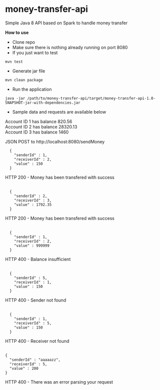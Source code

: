 # money-transfer-api
Simple Java 8 API based on Spark to handle money transfer

<b>How to use</b>

- Clone repo
- Make sure there is nothing already running on port 8080
- If you just want to test
```
mvn test
```
- Generate jar file
```
mvn clean package
```
- Run the application
```
java -jar /path/to/money-transfer-api/target/money-transfer-api-1.0-SNAPSHOT-jar-with-dependencies.jar
```
- Sample data and requests are available below

 Account ID 1 has balance 820.56<br>
 Account ID 2 has balance 28320.13<br>
 Account ID 3 has balance 1460

JSON POST to http://localhost:8080/sendMoney

```
  {
    "senderId" : 1,
    "receiverId" : 2,
    "value" : 150
  }
```
HTTP 200 - Money has been transfered with success
<br><br>
```
  {
    "senderId" : 2,
    "receiverId" : 3,
    "value" : 1792.35
  }
```
HTTP 200 - Money has been transfered with success
<br><br>
```
  {
    "senderId" : 1,
    "receiverId" : 2,
    "value" : 999999
  }
```
HTTP 400 - Balance insufficient
<br><br>
```
  {
    "senderId" : 5,
    "receiverId" : 1,
    "value" : 150
  }
```
HTTP 400 - Sender not found
<br><br>
```
  {
    "senderId" : 1,
    "receiverId" : 5,
    "value" : 150
  }
```
HTTP 400 - Receiver not found
<br><br>
```
{ 
  "senderId" : "aaaaazz", 
  "receiverId" : 5,
  "value" : 200
}
```
HTTP 400 - There was an error parsing your request
